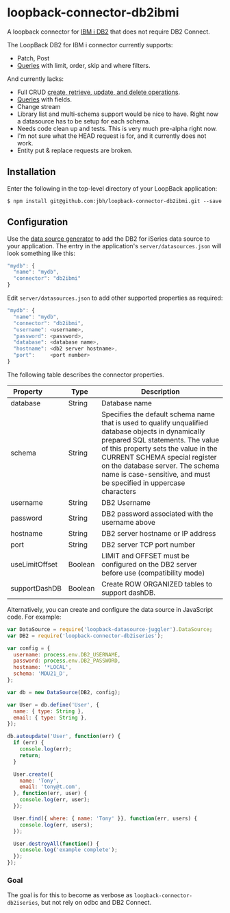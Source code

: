 # loopback-connector-db2ibmi

A loopback connector for [IBM i DB2](http://www-03.ibm.com/systems/power/software/i/db2/) that does not require DB2 Connect.

The LoopBack DB2 for IBM i connector currently supports:

- Patch, Post
- [Queries](http://loopback.io/doc/en/lb2/Querying-data.html) with limit, order, skip and where filters.

And currently lacks:

- Full CRUD [create, retrieve, update, and delete operations](http://loopback.io/doc/en/lb2/Creating-updating-and-deleting-data.html).
- [Queries](http://loopback.io/doc/en/lb2/Querying-data.html) with fields.
- Change stream
- Library list and multi-schema support would be nice to have. Right now a datasource has to be setup for each schema.
- Needs code clean up and tests. This is very much pre-alpha right now.
- I'm not sure what the HEAD request is for, and it currently does not work.
- Entity put & replace requests are broken.


## Installation

Enter the following in the top-level directory of your LoopBack application:

```
$ npm install git@github.com:jbh/loopback-connector-db2ibmi.git --save
```

## Configuration

Use the [data source generator](http://loopback.io/doc/en/lb2/Data-source-generator.html) to add the DB2 for iSeries data source to your application.
The entry in the application's `server/datasources.json` will look something like this:

```js
"mydb": {
  "name": "mydb",
  "connector": "db2ibmi"
}
```

Edit `server/datasources.json` to add other supported properties as required:

```js
"mydb": {
  "name": "mydb",
  "connector": "db2ibmi",
  "username": <username>,
  "password": <password>,
  "database": <database name>,
  "hostname": <db2 server hostname>,
  "port":     <port number>
}
```

The following table describes the connector properties.

Property&nbsp;&nbsp;&nbsp;&nbsp;&nbsp;&nbsp;&nbsp;&nbsp;&nbsp; | Type&nbsp;&nbsp;    | Description
---------------| --------| --------
database       | String  | Database name
schema         | String  | Specifies the default schema name that is used to qualify unqualified database objects in dynamically prepared SQL statements. The value of this property sets the value in the CURRENT SCHEMA special register on the database server. The schema name is case-sensitive, and must be specified in uppercase characters
username       | String  | DB2 Username
password       | String  | DB2 password associated with the username above
hostname       | String  | DB2 server hostname or IP address
port           | String  | DB2 server TCP port number
useLimitOffset | Boolean | LIMIT and OFFSET must be configured on the DB2 server before use (compatibility mode)
supportDashDB  | Boolean | Create ROW ORGANIZED tables to support dashDB.


Alternatively, you can create and configure the data source in JavaScript code.
For example:

```js
var DataSource = require('loopback-datasource-juggler').DataSource;
var DB2 = require('loopback-connector-db2iseries');

var config = {
  username: process.env.DB2_USERNAME,
  password: process.env.DB2_PASSWORD,
  hostname: '*LOCAL',
  schema: 'MDU21_D',
};

var db = new DataSource(DB2, config);

var User = db.define('User', {
  name: { type: String },
  email: { type: String },
});

db.autoupdate('User', function(err) {
  if (err) {
    console.log(err);
    return;
  }

  User.create({
    name: 'Tony',
    email: 'tony@t.com',
  }, function(err, user) {
    console.log(err, user);
  });

  User.find({ where: { name: 'Tony' }}, function(err, users) {
    console.log(err, users);
  });

  User.destroyAll(function() {
    console.log('example complete');
  });
});
```

### Goal

The goal is for this to become as verbose as `loopback-connector-db2iseries`, but not rely on odbc and DB2 Connect.
